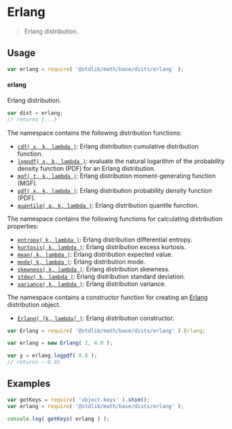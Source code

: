 <!--

@license Apache-2.0

Copyright (c) 2018 The Stdlib Authors.

Licensed under the Apache License, Version 2.0 (the "License");
you may not use this file except in compliance with the License.
You may obtain a copy of the License at

   http://www.apache.org/licenses/LICENSE-2.0

Unless required by applicable law or agreed to in writing, software
distributed under the License is distributed on an "AS IS" BASIS,
WITHOUT WARRANTIES OR CONDITIONS OF ANY KIND, either express or implied.
See the License for the specific language governing permissions and
limitations under the License.

-->

# Erlang

> Erlang distribution.

<section class="usage">

## Usage

```javascript
var erlang = require( '@stdlib/math/base/dists/erlang' );
```

#### erlang

Erlang distribution.

```javascript
var dist = erlang;
// returns {...}
```

The namespace contains the following distribution functions:

<!-- <toc pattern="*+(cdf|pdf|mgf|quantile)*"> -->

<div class="namespace-toc">

-   <span class="signature">[`cdf( x, k, lambda )`][@stdlib/math/base/dists/erlang/cdf]</span><span class="delimiter">: </span><span class="description">Erlang distribution cumulative distribution function.</span>
-   <span class="signature">[`logpdf( x, k, lambda )`][@stdlib/math/base/dists/erlang/logpdf]</span><span class="delimiter">: </span><span class="description">evaluate the natural logarithm of the probability density function (PDF) for an Erlang distribution.</span>
-   <span class="signature">[`mgf( t, k, lambda )`][@stdlib/math/base/dists/erlang/mgf]</span><span class="delimiter">: </span><span class="description">Erlang distribution moment-generating function (MGF).</span>
-   <span class="signature">[`pdf( x, k, lambda )`][@stdlib/math/base/dists/erlang/pdf]</span><span class="delimiter">: </span><span class="description">Erlang distribution probability density function (PDF).</span>
-   <span class="signature">[`quantile( p, k, lambda )`][@stdlib/math/base/dists/erlang/quantile]</span><span class="delimiter">: </span><span class="description">Erlang distribution quantile function.</span>

</div>

<!-- </toc> -->

The namespace contains the following functions for calculating distribution properties:

<!-- <toc pattern="*+(entropy|kurtosis|mean|median|mode|skewness|stdev|variance)*"> -->

<div class="namespace-toc">

-   <span class="signature">[`entropy( k, lambda )`][@stdlib/math/base/dists/erlang/entropy]</span><span class="delimiter">: </span><span class="description">Erlang distribution differential entropy.</span>
-   <span class="signature">[`kurtosis( k, lambda )`][@stdlib/math/base/dists/erlang/kurtosis]</span><span class="delimiter">: </span><span class="description">Erlang distribution excess kurtosis.</span>
-   <span class="signature">[`mean( k, lambda )`][@stdlib/math/base/dists/erlang/mean]</span><span class="delimiter">: </span><span class="description">Erlang distribution expected value.</span>
-   <span class="signature">[`mode( k, lambda )`][@stdlib/math/base/dists/erlang/mode]</span><span class="delimiter">: </span><span class="description">Erlang distribution mode.</span>
-   <span class="signature">[`skewness( k, lambda )`][@stdlib/math/base/dists/erlang/skewness]</span><span class="delimiter">: </span><span class="description">Erlang distribution skewness.</span>
-   <span class="signature">[`stdev( k, lambda )`][@stdlib/math/base/dists/erlang/stdev]</span><span class="delimiter">: </span><span class="description">Erlang distribution standard deviation.</span>
-   <span class="signature">[`variance( k, lambda )`][@stdlib/math/base/dists/erlang/variance]</span><span class="delimiter">: </span><span class="description">Erlang distribution variance.</span>

</div>

<!-- </toc> -->

The namespace contains a constructor function for creating an [Erlang][erlang-distribution] distribution object.

<!-- <toc pattern="*ctor*"> -->

<div class="namespace-toc">

-   <span class="signature">[`Erlang( [k, lambda] )`][@stdlib/math/base/dists/erlang/ctor]</span><span class="delimiter">: </span><span class="description">Erlang distribution constructor.</span>

</div>

<!-- </toc> -->

```javascript
var Erlang = require( '@stdlib/math/base/dists/erlang' ).Erlang;

var erlang = new Erlang( 2, 4.0 );

var y = erlang.logpdf( 0.8 );
// returns ~-0.65
```

</section>

<!-- /.usage -->

<section class="examples">

## Examples

<!-- TODO: better examples -->

<!-- eslint no-undef: "error" -->

```javascript
var getKeys = require( 'object-keys' ).shim();
var erlang = require( '@stdlib/math/base/dists/erlang' );

console.log( getKeys( erlang ) );
```

</section>

<!-- /.examples -->

<section class="links">

[erlang-distribution]: https://en.wikipedia.org/wiki/Erlang_distribution

<!-- <toc-links> -->

[@stdlib/math/base/dists/erlang/ctor]: https://github.com/stdlib-js/stdlib/tree/develop/lib/node_modules/%40stdlib/math/base/dists/erlang/ctor

[@stdlib/math/base/dists/erlang/entropy]: https://github.com/stdlib-js/stdlib/tree/develop/lib/node_modules/%40stdlib/math/base/dists/erlang/entropy

[@stdlib/math/base/dists/erlang/kurtosis]: https://github.com/stdlib-js/stdlib/tree/develop/lib/node_modules/%40stdlib/math/base/dists/erlang/kurtosis

[@stdlib/math/base/dists/erlang/mean]: https://github.com/stdlib-js/stdlib/tree/develop/lib/node_modules/%40stdlib/math/base/dists/erlang/mean

[@stdlib/math/base/dists/erlang/mode]: https://github.com/stdlib-js/stdlib/tree/develop/lib/node_modules/%40stdlib/math/base/dists/erlang/mode

[@stdlib/math/base/dists/erlang/skewness]: https://github.com/stdlib-js/stdlib/tree/develop/lib/node_modules/%40stdlib/math/base/dists/erlang/skewness

[@stdlib/math/base/dists/erlang/stdev]: https://github.com/stdlib-js/stdlib/tree/develop/lib/node_modules/%40stdlib/math/base/dists/erlang/stdev

[@stdlib/math/base/dists/erlang/variance]: https://github.com/stdlib-js/stdlib/tree/develop/lib/node_modules/%40stdlib/math/base/dists/erlang/variance

[@stdlib/math/base/dists/erlang/cdf]: https://github.com/stdlib-js/stdlib/tree/develop/lib/node_modules/%40stdlib/math/base/dists/erlang/cdf

[@stdlib/math/base/dists/erlang/logpdf]: https://github.com/stdlib-js/stdlib/tree/develop/lib/node_modules/%40stdlib/math/base/dists/erlang/logpdf

[@stdlib/math/base/dists/erlang/mgf]: https://github.com/stdlib-js/stdlib/tree/develop/lib/node_modules/%40stdlib/math/base/dists/erlang/mgf

[@stdlib/math/base/dists/erlang/pdf]: https://github.com/stdlib-js/stdlib/tree/develop/lib/node_modules/%40stdlib/math/base/dists/erlang/pdf

[@stdlib/math/base/dists/erlang/quantile]: https://github.com/stdlib-js/stdlib/tree/develop/lib/node_modules/%40stdlib/math/base/dists/erlang/quantile

<!-- </toc-links> -->

</section>

<!-- /.links -->
